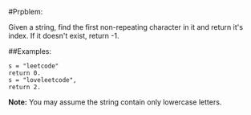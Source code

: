 #Prpblem:  

Given a string, find the first non-repeating character in it and return it's index. If it doesn't exist, return -1.

##Examples:

	s = "leetcode"
	return 0.
	s = "loveleetcode",
	return 2.

**Note:** You may assume the string contain only lowercase letters.